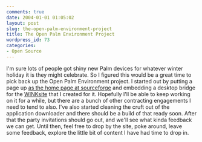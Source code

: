 ```yaml
---
comments: true
date: 2004-01-01 01:05:02
layout: post
slug: the-open-palm-environment-project
title: The Open Palm Environment Project
wordpress_id: 73
categories:
- Open Source
---
```


I'm sure lots of people got shiny new Palm devices for whatever winter holiday it is they might celebrate. So I figured this would be a great time to pick back up the Open Palm Environment project. I started out by putting a page up [as the home page at sourceforge](http://openpalmenv.sourceforge.net/) and embedding a desktop bridge for the [WINKsite](http://winksite.com/Reverend/ope) that I created for it. Hopefully I'll be able to keep working on it for a while, but there are a bunch of other contracting engagements I need to tend to also. I've also started cleaning the cruft out of the application downloader and there should be a build of that ready soon. After that the party invitations should go out, and we'll see what kinda feedback we can get. Until then, feel free to drop by the site, poke around, leave some feedback, explore the little bit of content I have had time to drop in.
